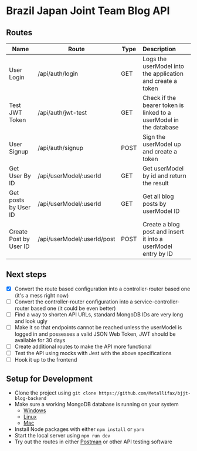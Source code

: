 # Brazil Japan Joint Team Blog API

## Routes

| Name                   | Route                       | Type | Description                                                        |
|------------------------|-----------------------------|------|:-------------------------------------------------------------------|
| User Login             | /api/auth/login             | GET  | Logs the userModel into the application and create a token         |
| Test JWT Token         | /api/auth/jwt-test          | GET  | Check if the bearer token is linked to a userModel in the database |
| User Signup            | /api/auth/signup            | POST | Sign the userModel up and create a token                           |                                 
| Get User By ID         | /api/userModel/:userId      | GET  | Get userModel by id and return the result                          |
| Get posts by User ID   | /api/userModel/:userId      | GET  | Get all blog posts by userModel ID                                 |
| Create Post by User ID | /api/userModel/:userId/post | POST | Create a blog post and insert it into a userModel entry by ID      |

## Next steps

- [x] Convert the route based configuration into a controller-router based one (it's a mess right now)
- [ ] Convert the controller-router configuration into a service-controller-router based one (it could be even better)
- [ ] Find a way to shorten API URLs, standard MongoDB IDs are very long and look ugly
- [ ] Make it so that endpoints cannot be reached unless the userModel is logged in and possesses a valid JSON Web
  Token, JWT should be available for 30 days
- [ ] Create additional routes to make the API more functional
- [ ] Test the API using mocks with Jest with the above specifications
- [ ] Hook it up to the frontend

## Setup for Development

- Clone the project using `git clone https://github.com/Metallifax/bjjt-blog-backend`
- Make sure a working MongoDB database is running on your system
    - [Windows](https://www.mongodb.com/docs/manual/tutorial/install-mongodb-on-windows/)
    - [Linux](https://www.mongodb.com/docs/manual/tutorial/install-mongodb-on-debian/)
    - [Mac](https://www.mongodb.com/docs/manual/tutorial/install-mongodb-on-os-x/)
- Install Node packages with either `npm install` or `yarn`
- Start the local server using `npm run dev`
- Try out the routes in either [Postman](https://www.postman.com/) or other API testing software

